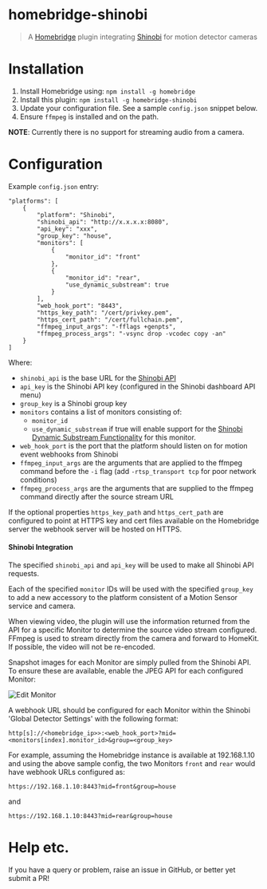 # homebridge-shinobi
> A [Homebridge](https://github.com/nfarina/homebridge) plugin integrating [Shinobi](https://shinobi.video) for motion detector cameras

# Installation
1. Install Homebridge using: `npm install -g homebridge`
2. Install this plugin: `npm install -g homebridge-shinobi`
1. Update your configuration file. See a sample `config.json` snippet below.
4. Ensure `ffmpeg` is installed and on the path.

**NOTE**: Currently there is no support for streaming audio from a camera.
 
# Configuration
Example `config.json` entry:

```
"platforms": [
    {
        "platform": "Shinobi",
        "shinobi_api": "http://x.x.x.x:8080",
        "api_key": "xxx",
        "group_key": "house",
        "monitors": [
            {
                "monitor_id": "front"
            },
            {
                "monitor_id": "rear",
                "use_dynamic_substream": true
            }
        ],
        "web_hook_port": "8443",
        "https_key_path": "/cert/privkey.pem",
        "https_cert_path": "/cert/fullchain.pem",
        "ffmpeg_input_args": "-fflags +genpts",
        "ffmpeg_process_args": "-vsync drop -vcodec copy -an"
    }
]
```
Where:

* `shinobi_api` is the base URL for the [Shinobi API](https://shinobi.video/docs/api)
* `api_key` is the Shinobi API key (configured in the Shinobi dashboard API menu)
* `group_key` is a Shinobi group key
* `monitors` contains a list of monitors consisting of:
    * `monitor_id`
    * `use_dynamic_substream` if true will enable support for the [Shinobi Dynamic Substream Functionality](https://hub.shinobi.video/articles/view/xm9HJFXI1XITt1y) for this monitor.
* `web_hook_port` is the port that the platform should listen on for motion event webhooks from Shinobi
* `ffmpeg_input_args` are the arguments that are applied to the ffmpeg command before the `-i` flag (add `-rtsp_transport tcp` for poor network conditions)
* `ffmpeg_process_args` are the arguments that are supplied to the ffmpeg command directly after the source stream URL

If the optional properties `https_key_path` and `https_cert_path` are configured to point at HTTPS key and cert files available on the Homebridge
server the webhook server will be hosted on HTTPS.

#### Shinobi Integration

The specified `shinobi_api` and `api_key` will be used to make all Shinobi API requests.

Each of the specified `monitor` IDs will be used with the specified `group_key` to add a new accessory
to the platform consistent of a Motion Sensor service and camera.

When viewing video, the plugin will use the information returned from the API for a specific Monitor to determine
the source video stream configured. FFmpeg is used to stream directly from the camera and forward to HomeKit. If possible, 
the video will not be re-encoded.

Snapshot images for each Monitor are simply pulled from the Shinobi API. To ensure these are available, enable the JPEG API for
each configured Monitor:

![Edit Monitor](images/edit-monitor.png)

A webhook URL should be configured for each Monitor within the Shinobi 'Global Detector Settings' with the following format:

`http[s]://<homebridge_ip>>:<web_hook_port>?mid=<monitors[index].monitor_id>&group=<group_key>` 

For example, assuming the Homebridge instance is available at 192.168.1.10 and using the above sample config,
the two Monitors `front` and `rear` would have webhook URLs configured as:  

`https://192.168.1.10:8443?mid=front&group=house` 

and

`https://192.168.1.10:8443?mid=rear&group=house` 

# Help etc.

If you have a query or problem, raise an issue in GitHub, or better yet submit a PR!

